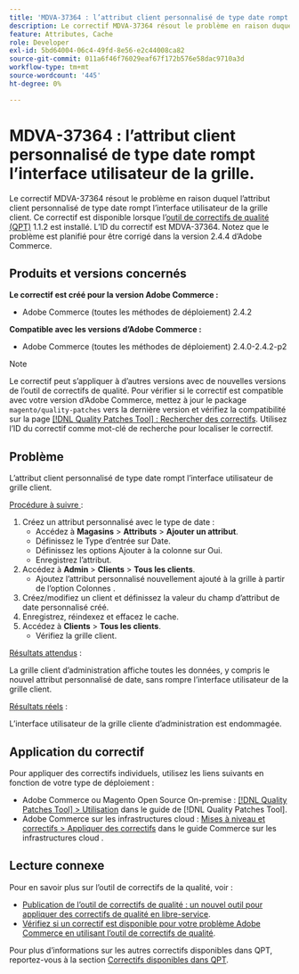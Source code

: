 ```yaml
---
title: 'MDVA-37364 : l’attribut client personnalisé de type date rompt l’interface utilisateur de la grille.'
description: Le correctif MDVA-37364 résout le problème en raison duquel l’attribut client personnalisé de type date rompt l’interface utilisateur de la grille client. Ce correctif est disponible lorsque l’outil [Outil de correctifs de la qualité (QPT)](https://experienceleague.adobe.com/fr/docs/commerce-operations/tools/quality-patches-tool/quality-patches-tool-to-self-serve-quality-patches) 1.1.2 est installé. L’ID du correctif est MDVA-37364. Notez que le problème est planifié pour être corrigé dans la version 2.4.4 d’Adobe Commerce.
feature: Attributes, Cache
role: Developer
exl-id: 5bd64004-06c4-49fd-8e56-e2c44008ca82
source-git-commit: 011a6f46f76029eaf67f172b576e58dac9710a3d
workflow-type: tm+mt
source-wordcount: '445'
ht-degree: 0%

---
```


# MDVA-37364 : l’attribut client personnalisé de type date rompt l’interface utilisateur de la grille.

Le correctif MDVA-37364 résout le problème en raison duquel l’attribut client personnalisé de type date rompt l’interface utilisateur de la grille client. Ce correctif est disponible lorsque l’[outil de correctifs de qualité (QPT)](https://experienceleague.adobe.com/fr/docs/commerce-operations/tools/quality-patches-tool/quality-patches-tool-to-self-serve-quality-patches) 1.1.2 est installé. L’ID du correctif est MDVA-37364. Notez que le problème est planifié pour être corrigé dans la version 2.4.4 d’Adobe Commerce.

## Produits et versions concernés

**Le correctif est créé pour la version Adobe Commerce :**

* Adobe Commerce (toutes les méthodes de déploiement) 2.4.2

**Compatible avec les versions d’Adobe Commerce :**

* Adobe Commerce (toutes les méthodes de déploiement) 2.4.0-2.4.2-p2

>[!NOTE]
>
>Le correctif peut s’appliquer à d’autres versions avec de nouvelles versions de l’outil de correctifs de qualité. Pour vérifier si le correctif est compatible avec votre version d’Adobe Commerce, mettez à jour le package `magento/quality-patches` vers la dernière version et vérifiez la compatibilité sur la page [[!DNL Quality Patches Tool] : Rechercher des correctifs](https://experienceleague.adobe.com/fr/docs/commerce-operations/tools/quality-patches-tool/quality-patches-tool-to-self-serve-quality-patches). Utilisez l’ID du correctif comme mot-clé de recherche pour localiser le correctif.

## Problème

L’attribut client personnalisé de type date rompt l’interface utilisateur de grille client.

<u>Procédure à suivre </u> :

1. Créez un attribut personnalisé avec le type de date :
   * Accédez à **Magasins** > **Attributs** > **Ajouter un attribut**.
   * Définissez le Type d’entrée sur Date.
   * Définissez les options Ajouter à la colonne sur Oui.
   * Enregistrez l’attribut.
1. Accédez à **Admin** > **Clients** > **Tous les clients**.
   * Ajoutez l’attribut personnalisé nouvellement ajouté à la grille à partir de l’option Colonnes .
1. Créez/modifiez un client et définissez la valeur du champ d’attribut de date personnalisé créé.
1. Enregistrez, réindexez et effacez le cache.
1. Accédez à **Clients** > **Tous les clients**.
   * Vérifiez la grille client.

<u>Résultats attendus</u> :

La grille client d’administration affiche toutes les données, y compris le nouvel attribut personnalisé de date, sans rompre l’interface utilisateur de la grille client.

<u>Résultats réels</u> :

L’interface utilisateur de la grille cliente d’administration est endommagée.

## Application du correctif

Pour appliquer des correctifs individuels, utilisez les liens suivants en fonction de votre type de déploiement :

* Adobe Commerce ou Magento Open Source On-premise : [[!DNL Quality Patches Tool] > Utilisation](/help/tools/quality-patches-tool/usage.md) dans le guide de [!DNL Quality Patches Tool].
* Adobe Commerce sur les infrastructures cloud : [Mises à niveau et correctifs > Appliquer des correctifs](https://experienceleague.adobe.com/docs/commerce-cloud-service/user-guide/develop/upgrade/apply-patches.html?lang=fr) dans le guide Commerce sur les infrastructures cloud .

## Lecture connexe

Pour en savoir plus sur l’outil de correctifs de la qualité, voir :

* [Publication de l’outil de correctifs de qualité : un nouvel outil pour appliquer des correctifs de qualité en libre-service](https://experienceleague.adobe.com/fr/docs/commerce-operations/tools/quality-patches-tool/quality-patches-tool-to-self-serve-quality-patches).
* [Vérifiez si un correctif est disponible pour votre problème Adobe Commerce en utilisant l’outil de correctifs de qualité](/help/tools/quality-patches-tool/patches-available-in-qpt/check-patch-for-magento-issue-with-magento-quality-patches.md).

Pour plus d’informations sur les autres correctifs disponibles dans QPT, reportez-vous à la section [Correctifs disponibles dans QPT](https://support.magento.com/hc/en-us/sections/360010506631-Patches-available-in-MQP-tool-).
